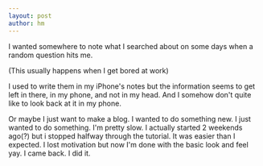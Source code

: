 ```yaml
---
layout: post
author: hm
---
```


I wanted somewhere to note what I searched about on some days when a random question hits me.


(This usually happens when I get bored at work)  


I used to write them in my iPhone's notes but the information seems to get left in there, in my phone, and not in my head. And I somehow don't quite like to look back at it in my phone.


Or maybe I just want to make a blog. I wanted to do something new. I just wanted to do something. I'm pretty slow. I actually started 2 weekends ago(?) but i stopped halfway through the tutorial. It was easier than I expected. I lost motivation but now I'm done with the basic look and feel yay. I came back. I did it. 